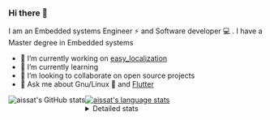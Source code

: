 ### Hi there 👋

I am an Embedded systems Engineer ⚡️ and Software developer 💻 . I have a Master degree in Embedded systems
- 🔭 I’m currently working on [easy_localization](https://pub.dev/packages/easy_localization)
- 🌱 I’m currently learning 
- 👯 I’m looking to collaborate on open source projects
- 💬 Ask me about  Gnu/Linux 🐧 and [Flutter](https://flutter.dev) 

<a href="https://profile-summary-for-github.com/user/aissat">
  <img align="left" height="170px" src="https://github-readme-stats.vercel.app/api?username=aissat&show_icons=true&line_height=27&count_private=true&include_all_commits=true" alt="aissat's GitHub stats"/>
  <img src="https://github-readme-stats.vercel.app/api/top-langs/?username=aissat&hide_langs_below=5&layout=compact" alt="aissat's language stats"/>
</a>

<details>
<summary>Detailed stats</summary>
 

### 🧐 Waka Stats

<!--START_SECTION:waka-->
![Code Time](http://img.shields.io/badge/Code%20Time-369%20hrs%2024%20mins-blue)

![Profile Views](http://img.shields.io/badge/Profile%20Views-1-blue)

![Lines of code](https://img.shields.io/badge/From%20Hello%20World%20I%27ve%20Written--3%20Million%20lines%20of%20code-blue)

**🐱 My GitHub Data** 

> 🏆 109 Contributions in the Year 2022
 > 
> 📦 45.9 kB Used in GitHub's Storage 
 > 
> 💼 Opted to Hire
 > 
> 📜 161 Public Repositories 
 > 
> 🔑 22 Private Repositories  
 > 
**I'm a Night 🦉** 

```text
🌞 Morning    16 commits     █░░░░░░░░░░░░░░░░░░░░░░░░   3.98% 
🌆 Daytime    84 commits     █████░░░░░░░░░░░░░░░░░░░░   20.9% 
🌃 Evening    145 commits    █████████░░░░░░░░░░░░░░░░   36.07% 
🌙 Night      157 commits    █████████░░░░░░░░░░░░░░░░   39.05%

```
📅 **I'm Most Productive on Friday** 

```text
Monday       19 commits     █░░░░░░░░░░░░░░░░░░░░░░░░   4.73% 
Tuesday      74 commits     ████░░░░░░░░░░░░░░░░░░░░░   18.41% 
Wednesday    47 commits     ███░░░░░░░░░░░░░░░░░░░░░░   11.69% 
Thursday     35 commits     ██░░░░░░░░░░░░░░░░░░░░░░░   8.71% 
Friday       82 commits     █████░░░░░░░░░░░░░░░░░░░░   20.4% 
Saturday     64 commits     ████░░░░░░░░░░░░░░░░░░░░░   15.92% 
Sunday       81 commits     █████░░░░░░░░░░░░░░░░░░░░   20.15%

```


📊 **This Week I Spent My Time On** 

```text
⌚︎ Time Zone: Africa/Algiers

💬 Programming Languages: 
Other                    50 hrs 6 mins       █████████████████░░░░░░░░   67.64% 
Dart                     17 hrs 13 mins      █████░░░░░░░░░░░░░░░░░░░░   23.25% 
JSON                     4 hrs 1 min         █░░░░░░░░░░░░░░░░░░░░░░░░   5.44% 
YAML                     2 hrs 41 mins       █░░░░░░░░░░░░░░░░░░░░░░░░   3.64% 
Markdown                 1 min               ░░░░░░░░░░░░░░░░░░░░░░░░░   0.03%

🔥 Editors: 
Zsh                      50 hrs 5 mins       ██████████████████░░░░░░░   73.68% 
VS Code                  17 hrs 53 mins      ██████░░░░░░░░░░░░░░░░░░░   26.32%

💻 Operating System: 
Linux                    67 hrs 59 mins      █████████████████████████   100.0%

```

**I Mostly Code in Dart** 

```text
Dart                     24 repos            ████████░░░░░░░░░░░░░░░░░   32.88% 
Shell                    6 repos             ██░░░░░░░░░░░░░░░░░░░░░░░   8.22% 
C++                      6 repos             ██░░░░░░░░░░░░░░░░░░░░░░░   8.22% 
TypeScript               6 repos             ██░░░░░░░░░░░░░░░░░░░░░░░   8.22% 
PHP                      5 repos             █░░░░░░░░░░░░░░░░░░░░░░░░   6.85%

```


**Timeline**

![Chart not found](https://raw.githubusercontent.com/aissat/aissat/master/charts/bar_graph.png) 


 Last Updated on 18/08/2022 00:48:45 UTC
<!--END_SECTION:waka-->

</details>
